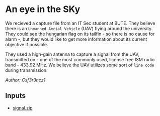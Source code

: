 # An eye in the SKy

We recieved a capture file from an IT Sec student at BUTE. They believe there is an `Unmanned Aerial Vehicle` (UAV) flying around the university. They could see the hungarian flag on its tailfin - so there is no cause for alarm -, but they would like to get more information about its current objective if possible.

They used a high-gain antenna to capture a signal from the UAV, transmitted on - one of the most commonly used, license free ISM radio band - 433.92 MHz. We believe the UAV utilizes some sort of `line code` during transmission.

*Author: Csf3r3ncz1*


## Inputs
- [signal.zip](input/signal.zip)

